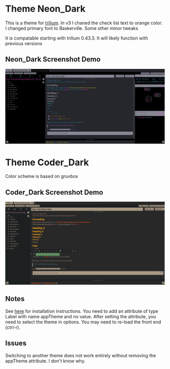 # Theme Neon_Dark
This is a theme for [trilium](https://github.com/zadam/trilium).
In v3 I chaned the check list text to orange color. I changed primary font to Baskerville. Some other minor tweaks

It is compatable starting with trilium 0.43.3. It will likely function with previous versions

## Neon_Dark Screenshot Demo
![demo picture](/Screenshots/Neon_Dark_Demo_v3.jpg)


# Theme Coder_Dark
Color scheme is based on gruvbox

## Coder_Dark Screenshot Demo
![demo picture](/Screenshots/Trilium_theme_coder_dark.png)
## Notes
See [here](https://github.com/zadam/trilium/wiki/Themes) for installation instructions. You need to add an attribute of type Label with name appTheme and no value. After setting the attribute, you need to select the theme in options. You may need to re-load the front end (ctrl-r).

## Issues
Switching to another theme does not work entirely without removing the appTheme attribute. I don't know why.
